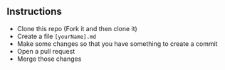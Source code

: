 ## Instructions

- Clone this repo (Fork it and then clone it)
- Create a file `[yourName].md`
- Make some changes so that you have something to create a commit
- Open a pull request
- Merge those changes
